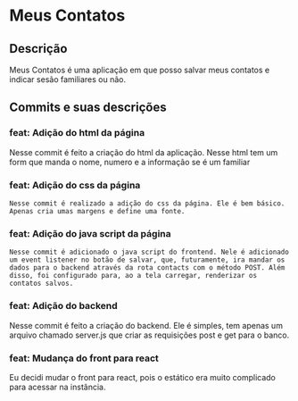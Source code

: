 # Meus Contatos

## Descrição

   Meus Contatos é uma aplicação em que posso salvar meus contatos e indicar sesão familiares ou não.


## Commits e suas descrições 

### feat: Adição do html da página 

   Nesse commit é feito a criação do html da aplicação. Nesse html tem um form que manda o nome, numero e a informação se é um familiar

### feat: Adição do css da página

    Nesse commit é realizado a adição do css da página. Ele é bem básico. Apenas cria umas margens e define uma fonte.

### feat: Adição do java script da página

    Nesse commit é adicionado o java script do frontend. Nele é adicionado um event listener no botão de salvar, que, futuramente, ira mandar os dados para o backend através da rota contacts com o método POST. Além disso, foi configurado para, ao a tela carregar, renderizar os contatos salvos. 

### feat: Adição do backend

   Nesse commit é feito a criação do backend. Ele é simples, tem apenas um arquivo chamado server.js que criar as requisições post e get para o banco.

### feat: Mudança do front para react

   Eu decidi mudar o front para react, pois o estático era muito complicado para acessar na instância.